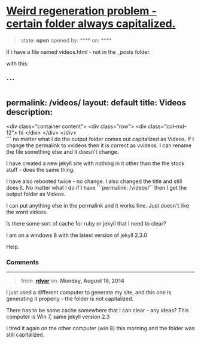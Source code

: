 # [Weird regeneration problem - certain folder always capitalized.](https://github.com/jekyll/jekyll-help/issues/130)

> state: **open** opened by: **** on: ****

If i have a file named videos.html - not in the _posts folder.

with this:

&#x60;&#x60;&#x60;
---
permalink: /videos/
layout: default
title: Videos
description: 
---
&lt;div class=&quot;container content&quot;&gt;
        &lt;div class=&quot;row&quot;&gt;
            &lt;div class=&quot;col-md-12&quot;&gt;
hi
            &lt;/div&gt;
        &lt;/div&gt;
&lt;/div&gt;    
&#x60;&#x60;&#x60;
no matter what I do the output folder comes out capitalized as Videos.
If I change the permalink to vvideos then it is correct as vvideos. I can rename the file something else and it doesn&#x27;t change.

I have created a new jekyll site with nothing in it other than the the stock stuff - does the same thing.

I have also rebooted twice - no change. I also changed the title and still does it. No matter what I do if I have &#x60;&#x60;&#x60;permalink: /videos/&#x60;&#x60; then I get the output folder as Videos.

I can put anything else in the permalink and it works fine. Just doesn&#x27;t like the word videos.

Is there some sort of cache for ruby or jekyll that I need to clear?

I am on a windows 8 with the latest version of jekyll 2.3.0

Help.

### Comments

---
> from: [**rdyar**](https://github.com/jekyll/jekyll-help/issues/130#issuecomment-52521587) on: **Monday, August 18, 2014**

I just used a different computer to generate my site, and this one is generating it properly - the folder is not capitalized.

There has to be some cache somewhere that I can clear - any ideas?
This computer is Win 7, same jekyll version 2.3

I tired it again on the other computer (win 8) this morning and the folder was still capitalized.
